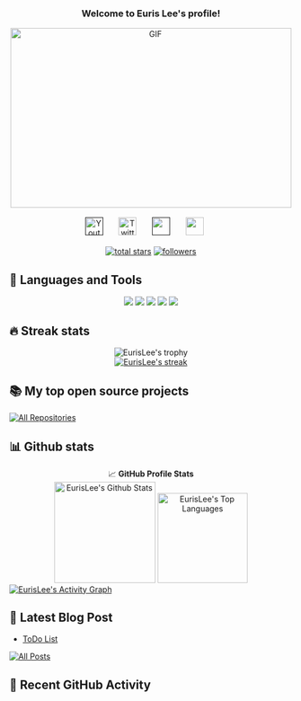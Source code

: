 <h3 align="center">
  Welcome to Euris Lee's profile!
</h3>

<div align="center">
    <img align="center" alt="GIF" src="https://imgur.com/vC9nXzZ.gif?raw=true" width="500" height="320" />
</div>

<br/>

<!-- Social icons section -->
<div align="center">
  <a href=""><img width="32px" alt="Youtube" title="Youtube" src="https://img.icons8.com/doodle/48/000000/youtube--v2.png"/></a>
  &#8287;&#8287;&#8287;&#8287;&#8287;
  <a href="https://twitter.com/eurislee"><img width="32px" alt="Twitter" title="Twitter" src="https://img.icons8.com/doodle/48/000000/twitter--v2.png"/></a>
  &#8287;&#8287;&#8287;&#8287;&#8287;
  <a href="" alt="Dev Pro Tips Discussion & Support Server"><img width="32px" src="https://img.icons8.com/doodle/48/000000/discord--v2.png"/></a>
  &#8287;&#8287;&#8287;&#8287;&#8287;
  <a href="mailto:eurislee@gmail.com" alt=""><img width="32px" src="https://img.icons8.com/doodle/48/000000/gmail-new.png"/></a>
  &#8287;&#8287;&#8287;&#8287;&#8287;
</div>

<br/>

<!-- Social badges section -->
<div align="center">
  <a href="https://github.com/eurislee?tab=repositories&sort=stargazers">
    <img alt="total stars" title="Total stars on GitHub" src="https://custom-icon-badges.herokuapp.com/badge/dynamic/json?logo=star&color=55960c&labelColor=488207&label=Stars&style=for-the-badge&query=%24.stars&url=https://api.github-star-counter.workers.dev/user/eurislee"/></a>
  <a href="https://github.com/eurislee?tab=followers">
    <img alt="followers" title="Follow me on Github" src="https://custom-icon-badges.herokuapp.com/github/followers/eurislee?color=236ad3&labelColor=1155ba&style=for-the-badge&logo=person-add&label=Follow&logoColor=white"/></a>
</div>

## 🚀 Languages and Tools
<div align="center">
    <a href = "https://www.markdownguide.org/basic-syntax/"><img src ="https://img.shields.io/badge/C%2B%2B-00599C?style=for-the-badge&logo=c%2B%2B&logoColor=white"></a>
    <a href = "https://www.markdownguide.org/basic-syntax/"><img src ="https://img.shields.io/badge/C-ED8B00?style=for-the-badge&logo=c&logoColor=white"></a>
    <a href = "https://www.markdownguide.org/basic-syntax/"><img src ="https://img.shields.io/badge/PostgreSQL-00000F?style=for-the-badge&logo=postgresql&logoColor=white"></a>
    <a href = "https://www.markdownguide.org/basic-syntax/"><img src ="https://img.shields.io/badge/Git-F05032?style=for-the-badge&logo=git&logoColor=white"></a>
    <a href = "https://www.markdownguide.org/basic-syntax/"><img src ="https://img.shields.io/badge/Markdown-000000?style=for-the-badge&logo=markdown&logoColor=white"></a>
</div>

## 🔥 Streak stats

<div align="center">
    <img alt="EurisLee's trophy" src="https://github-profile-trophy.vercel.app/?username=eurislee&column=8&margin-w=15&margin-h=15&no-bg=true&no-frame=true&theme=tokyonight">
</div>

<div align="center">
  <a href="https://github.com/eurislee/github-readme-streak-stats">
    <img title="🔥 Get streak stats for your profile at git.io/streak-stats" alt="EurisLee's streak" src="https://github-readme-streak-stats.herokuapp.com/?user=eurislee&theme=monokai-light&hide_border=true"/>
  </a>
</div>

## 📚 My top open source projects

<div align="left">

</div>

<div align="left">
  <a href="https://github.com/eurislee?tab=repositories&sort=stargazers"><img alt="All Repositories" title="All Repositories" src="https://custom-icon-badges.herokuapp.com/badge/-All%20Repos-2962FF?style=for-the-badge&logoColor=white&logo=repo"/></a>
</div>

## 📊 Github stats

<div align="center">
    <div>
      <g-emoji class="g-emoji" alias="chart_with_upwards_trend" fallback-src="https://github.githubassets.com/images/icons/emoji/unicode/1f4c8.png">📈</g-emoji>
      <strong>GitHub Profile Stats</strong>
    </div>
    <a href="https://github.com/eurislee"><img alt="EurisLee's Github Stats" height="180em" src="https://github-readme-stats.vercel.app/api?username=eurislee&theme=tokyonight&show_icons=true&&bg_color=0xffffff&include_all_commits=true&count_private=true&hide_border=true" /></a>
    <a href="https://github.com/eurislee"><img alt="EurisLee's Top Languages" height="160em" src="https://github-readme-stats.vercel.app/api/top-langs/?username=eurislee&langs_count=8&layout=compact&theme=tokyonight&bg_color=0xffffff&hide_border=true" /></a>
</div>

<div>
    <a href="https://github.com/ashutosh00710/github-readme-activity-graph"><img alt="EurisLee's Activity Graph" src="https://activity-graph.herokuapp.com/graph?username=eurislee&theme=minimal&hide_border=true&area=true" /></a>
</div>

## 📖 Latest Blog Post
<!-- BLOG-POST-LIST:START -->
- [ToDo List](https://euris.me/2021/08/12/todo/)
<!-- BLOG-POST-LIST:END -->

<div align="left">
  <a href="https://euris.me"><img alt="All Posts" title="All Posts" src="https://custom-icon-badges.herokuapp.com/badge/-All%20Posts-2962FF?style=for-the-badge&logoColor=white&logo=book"/></a>
</div>

## 🎈 Recent GitHub Activity
<!--START_SECTION:activity-->
<!--END_SECTION:activity-->